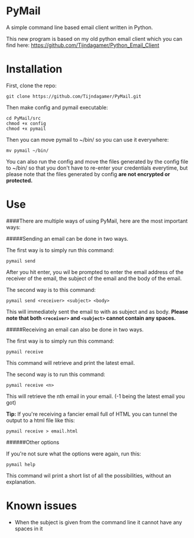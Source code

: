 # PyMail
A simple command line based email client written in Python.

This new program is based on my old python email client which you can find here: https://github.com/Tijndagamer/Python_Email_Client

# Installation

First, clone the repo:

    git clone https://github.com/Tijndagamer/PyMail.git
    
Then make config and pymail executable:

    cd PyMail/src
    chmod +x config
    chmod +x pymail
    
Then you can move pymail to ~/bin/ so you can use it everywhere:

    mv pymail ~/bin/
    
You can also run the config and move the files generated by the config file to ~/bin/ so that you don't have to re-enter your credentials everytime, but please note that the files generated by config **are not encrypted or protected.** 

# Use

####There are multiple ways of using PyMail, here are the most important ways:

#####Sending an email can be done in two ways.

The first way is to simply run this command:

    pymail send
    
After you hit enter, you wil be prompted to enter the email address of the receiver of the email, the subject of the email and the body of the email.

The second way is to this command:

    pymail send <receiver> <subject> <body>
    
This will immediately sent the email to <receiver> with <subject> as subject and <body> as body.
**Please note that both `<receiver>` and `<subject>` cannot contain any spaces.**

#####Receiving an email can also be done in two ways.

The first way is to simply run this command:

    pymail receive
    
This command will retrieve and print the latest email.

The second way is to run this command:

    pymail receive <n>
    
This will retrieve the nth email in your email. (-1 being the latest email you got)

**Tip:** If you're receiving a fancier email full of HTML you can tunnel the output to a html file like this:

    pymail receive > email.html

######Other options

If you're not sure what the options were again, run this:

    pymail help
    
This command wil print a short list of all the possibilities, without an explanation.

# Known issues

* When the subject is given from the command line it cannot have any spaces in it
